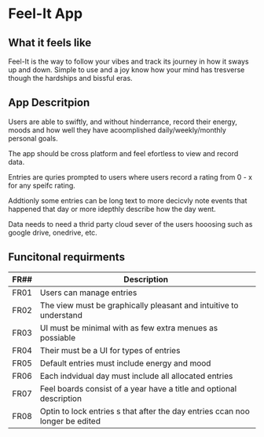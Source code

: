 # Feel-It App

## What it feels like

Feel-It is the way to follow your vibes and track its journey in how it sways up and down.
Simple to use and a joy know how your mind has tresverse though the hardships and bissful eras.

## App Descritpion

Users are able to swiftly, and without hinderrance, record their energy, moods and how well they have acoomplished daily/weekly/monthly personal goals.

The app should be cross platform and feel efortless to view and record data.

Entries are quries prompted to users where users record a rating from 0 - x for any speifc rating.

Addtionly some entries can be long text to more decicvly note events that happened that day or more idepthly describe how the day went.

Data needs to need a thrid party cloud sever of the users hooosing such as google drive, onedrive, etc.

## Funcitonal requirments

| FR## | Description                                                                  |
|------|------------------------------------------------------------------------------|
| FR01 | Users can manage entries                                                     |
| FR02 | The view must be graphically pleasant and intuitive to understand            |
| FR03 | UI must be minimal with as few extra menues as possiable                     |
| FR04 | Their must be a UI for types of entries                                      |
| FR05 | Default entries must include energy and mood                                 |
| FR06 | Each indvidual day must include all allocated entries                        |
| FR07 | Feel boards consist of a year have a title and optional description          |
| FR08 | Optin to lock entries s that after the day entries ccan noo longer be edited |